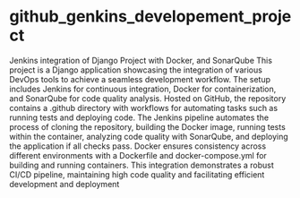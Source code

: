 

# github_genkins_developement_project

Jenkins integration of Django Project with Docker, and SonarQube
This project is a Django application showcasing the integration of various DevOps tools to achieve a seamless development workflow. The setup includes Jenkins for continuous integration, Docker for containerization, and SonarQube for code quality analysis. Hosted on GitHub, the repository contains a .github directory with workflows for automating tasks such as running tests and deploying code. The Jenkins pipeline automates the process of cloning the repository, building the Docker image, running tests within the container, analyzing code quality with SonarQube, and deploying the application if all checks pass. Docker ensures consistency across different environments with a Dockerfile and docker-compose.yml for building and running containers. This integration demonstrates a robust CI/CD pipeline, maintaining high code quality and facilitating efficient development and deployment
